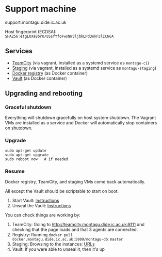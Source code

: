 # Support machine
support.montagu.dide.ic.ac.uk

Host fingerprint (ECDSA): `SHA256:etgLOXa8brU/0SsfYfoFwsNW3ljbkLPd3okPJlICN6A`

## Services
* [TeamCity](https://github.com/vimc/montagu-ci) 
  (via vagrant, installed as a systemd service as `montagu-ci`)
* [Staging](https://github.com/vimc/montagu/tree/master/staging)
  (via vagrant, installed as a systemd service as `montagu-staging`)
* [Docker registry](https://github.com/vimc/montagu-registry) 
  (as Docker container)
* [Vault](https://github.com/vimc/montagu-vault) (as Docker container)

## Upgrading and rebooting
### Graceful shutdown
Everything will shutdown gracefully on host system shutdown. The Vagrant VMs
are installed as a service and Docker will automatically stop containers on 
shutdown.

### Upgrade
```
sudo apt-get update
sudo apt-get upgrade
sudo reboot now   # if needed
```

### Resume
Docker registry, TeamCity, and staging VMs come back automatically.

All except the Vault should be scriptable to start on boot.

1. Start Vault: [Instructions](https://github.com/vimc/montagu-vault#restarting-andor-restoring-the-vault)
1. Unseal the Vault: [Instructions](https://github.com/vimc/montagu-vault#unsealing-the-vault)

You can check things are working by:

1. TeamCity: Going to http://teamcity.montagu.dide.ic.ac.uk:8111 and checking 
   that the page loads and that 3 agents are connected.
1. Registry: Running `docker pull docker.montagu.dide.ic.ac.uk:5000/montagu-db:master`
1. Staging: Browsing to the instances: [URLs](https://github.com/vimc/montagu/blob/master/staging/README.md#access-the-stage-instances)
1. Vault: If you were able to unseal it, then it's up


